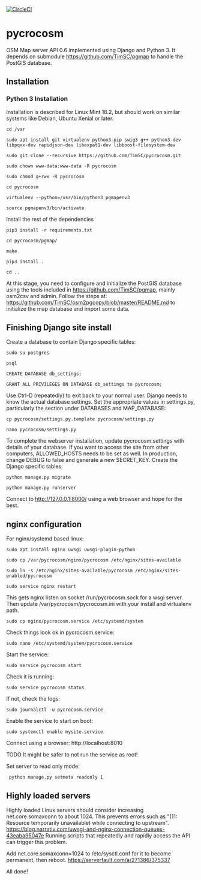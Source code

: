 [![CircleCI](https://circleci.com/gh/TimSC/pycrocosm.svg?style=svg)](https://circleci.com/gh/TimSC/pycrocosm)

# pycrocosm

OSM Map server API 0.6 implemented using Django and Python 3. It depends on submodule https://github.com/TimSC/pgmap to handle the PostGIS database.

Installation
------------

### Python 3 Installation

Installation is described for Linux Mint 18.2, but should work on similar systems like Debian, Ubuntu Xenial or later. 

    cd /var

    sudo apt install git virtualenv python3-pip swig3 g++ python3-dev libpqxx-dev rapidjson-dev libexpat1-dev libboost-filesystem-dev

    sudo git clone --recursive https://github.com/TimSC/pycrocosm.git

    sudo chown www-data:www-data -R pycrocosm

    sudo chmod g+rwx -R pycrocosm

    cd pycrocosm

    virtualenv --python=/usr/bin/python3 pgmapenv3

    source pgmapenv3/bin/activate

Install the rest of the dependencies

    pip3 install -r requirements.txt

    cd pycrocosm/pgmap/

    make

    pip3 install .

    cd ..

At this stage, you need to configure and initialize the PostGIS database using the tools included in https://github.com/TimSC/pgmap, mainly osm2csv and admin. Follow the steps at: https://github.com/TimSC/osm2pgcopy/blob/master/README.md to initialize the map database and import some data.

Finishing Django site install
-----------------------------

Create a database to contain Django specific tables:

    sudo su postgres

    psql

    CREATE DATABASE db_settings;

    GRANT ALL PRIVILEGES ON DATABASE db_settings to pycrocosm;

Use Ctrl-D (repeatedly) to exit back to your normal user. Django needs to know the actual database settings. Set the appropriate values in settings.py, particularly the section under DATABASES and MAP_DATABASE:

    cp pycrocosm/settings.py.template pycrocosm/settings.py

    nano pycrocosm/settings.py

To complete the webserver installation, update pycrocosm.settings with details of your database. If you want to access the site from other computers, ALLOWED_HOSTS needs to be set as well. In production, change DEBUG to false and generate a new SECRET_KEY. Create the Django specific tables:

    python manage.py migrate

    python manage.py runserver

Connect to http://127.0.0.1:8000/ using a web browser and hope for the best.

nginx configuration
-------------------

For nginx/systemd based linux:

    sudo apt install nginx uwsgi uwsgi-plugin-python

    sudo cp /var/pycrocosm/nginx/pycrocosm /etc/nginx/sites-available

    sudo ln -s /etc/nginx/sites-available/pycrocosm /etc/nginx/sites-enabled/pycrocosm

    sudo service nginx restart

This gets nginx listen on socket /run/pycrocosm.sock for a wsgi server. Then update /var/pycrocosm/pycrocosm.ini with your install and virtualenv path.

    sudo cp nginx/pycrocosm.service /etc/systemd/system

Check things look ok in pycrocosm.service:

    sudo nano /etc/systemd/system/pycrocosm.service

Start the service:

    sudo service pycrocosm start

Check it is running:

    sudo service pycrocosm status

If not, check the logs:

    sudo journalctl -u pycrocosm.service

Enable the service to start on boot:

    sudo systemctl enable mysite.service

Connect using a browser: http://localhost:8010

TODO It might be safer to not run the service as root!

Set server to read only mode: 

     python manage.py setmeta readonly 1


Highly loaded servers
---------------------

Highly loaded Linux servers should consider increasing net.core.somaxconn to about 1024. This prevents errors such as "(11: Resource temporarily unavailable) while connecting to upstream". https://blog.narrativ.com/uwsgi-and-nginx-connection-queues-43eaba95047e Running scripts that repeatedly and rapidly access the API can trigger this problem.

Add net.core.somaxconn=1024 to /etc/sysctl.conf for it to become permanent, then reboot. https://serverfault.com/a/271386/375337

All done!

